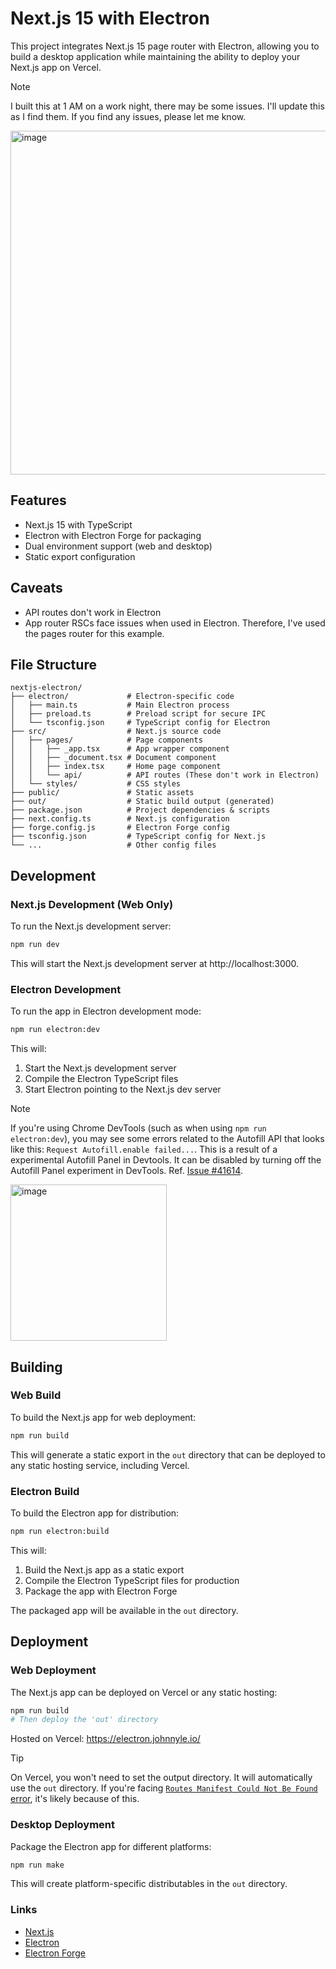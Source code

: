 # Next.js 15 with Electron

This project integrates Next.js 15 page router with Electron, allowing you to build a desktop application while maintaining the ability to deploy your Next.js app on Vercel.

> [!NOTE]
> I built this at 1 AM on a work night, there may be some issues. I'll update this as I find them. If you find any issues, please let me know.

<img width="550" alt="image" src="https://github.com/user-attachments/assets/ade05347-f4e1-4f38-a267-e2f971329ca3" />

## Features

- Next.js 15 with TypeScript
- Electron with Electron Forge for packaging
- Dual environment support (web and desktop)
- Static export configuration

## Caveats

- API routes don't work in Electron
- App router RSCs face issues when used in Electron. Therefore, I've used the pages router for this example.

## File Structure

```
nextjs-electron/
├── electron/             # Electron-specific code
│   ├── main.ts           # Main Electron process
│   ├── preload.ts        # Preload script for secure IPC
│   └── tsconfig.json     # TypeScript config for Electron
├── src/                  # Next.js source code
│   ├── pages/            # Page components
│   │   ├── _app.tsx      # App wrapper component
│   │   ├── _document.tsx # Document component
│   │   ├── index.tsx     # Home page component
│   │   └── api/          # API routes (These don't work in Electron)
│   └── styles/           # CSS styles
├── public/               # Static assets
├── out/                  # Static build output (generated)
├── package.json          # Project dependencies & scripts
├── next.config.ts        # Next.js configuration
├── forge.config.js       # Electron Forge config
├── tsconfig.json         # TypeScript config for Next.js
└── ...                   # Other config files
```

## Development

### Next.js Development (Web Only)

To run the Next.js development server:

```bash
npm run dev
```

This will start the Next.js development server at http://localhost:3000.

### Electron Development

To run the app in Electron development mode:

```bash
npm run electron:dev
```

This will:

1. Start the Next.js development server
2. Compile the Electron TypeScript files
3. Start Electron pointing to the Next.js dev server

> [!NOTE]
> If you're using Chrome DevTools (such as when using `npm run electron:dev`), you may see some errors related to the Autofill API that looks like this: `Request Autofill.enable failed...`. This is a result of a experimental Autofill Panel in Devtools. It can be disabled by turning off the Autofill Panel experiment in DevTools. Ref. [Issue #41614](https://github.com/electron/electron/issues/41614).
> 
> <img width="250" alt="image" src="https://github.com/user-attachments/assets/2424fce2-9519-46db-93d0-9a6700fa0e91" />


## Building

### Web Build

To build the Next.js app for web deployment:

```bash
npm run build
```

This will generate a static export in the `out` directory that can be deployed to any static hosting service, including Vercel.

### Electron Build

To build the Electron app for distribution:

```bash
npm run electron:build
```

This will:

1. Build the Next.js app as a static export
2. Compile the Electron TypeScript files for production
3. Package the app with Electron Forge

The packaged app will be available in the `out` directory.

## Deployment

### Web Deployment

The Next.js app can be deployed on Vercel or any static hosting:

```bash
npm run build
# Then deploy the 'out' directory
```

Hosted on Vercel: https://electron.johnnyle.io/

> [!TIP]
> On Vercel, you won't need to set the output directory. It will automatically use the `out` directory. If you're facing [`Routes Manifest Could Not Be Found` error](https://github.com/vercel/vercel/blob/main/errors/now-next-routes-manifest.md), it's likely because of this.

### Desktop Deployment

Package the Electron app for different platforms:

```bash
npm run make
```

This will create platform-specific distributables in the `out` directory.

### Links

- [Next.js](https://nextjs.org/)
- [Electron](https://www.electronjs.org/)
- [Electron Forge](https://www.electronforge.io/)
